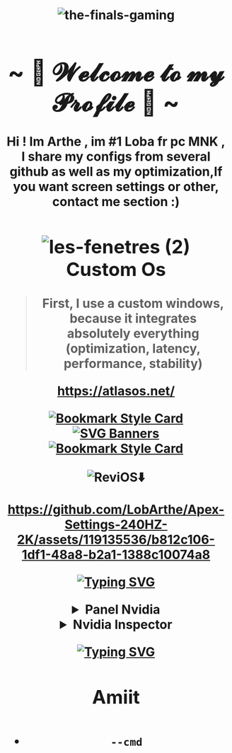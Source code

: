  <center>
<h1 align="center">


![the-finals-gaming](https://github.com/LobArthe/The-Finals-optimization/assets/119135536/dce8b27d-1c65-4580-b90b-19cf94d57eba)

<body>


<body>
  <center>
<h1 align="center">~ 💖 𝓦𝓮𝓵𝓬𝓸𝓶𝓮 𝓽𝓸 𝓶𝔂 𝓟𝓻𝓸𝓯𝓲𝓵𝓮 💖 ~</h1>
<div align="center">Hi ! Im Arthe , im #1 Loba fr pc MNK , I share my configs from several github as well as my optimization,If you want screen settings or other, contact me section :)



## ![les-fenetres (2)](https://user-images.githubusercontent.com/119135536/224665433-e0706b00-7eb3-434f-a2ed-64aa25680cfe.png)  Custom Os


> First, I use a custom windows, because it integrates absolutely everything (optimization, latency, performance, stability)
         
 https://atlasos.net/

[![Bookmark Style Card](https://svg.bookmark.style/api?url=https://github.com/atlas-os/atlas&mode=light&style=horizontal)](https://github.com/atlas-os/atlas)
[![SVG Banners](https://svg-banners.vercel.app/api?type=luminance&text1=OR%20💖&width=720&height=100)](https://github.com/Akshay090/svg-banners)
[![Bookmark Style Card](https://svg.bookmark.style/api?url=https://www.revi.cc/&mode=light&style=horizontal)](https://www.revi.cc/)
   
   ![ReviOS](https://img.shields.io/badge/Settings-Revision%20Tools-blue?style=flat-square):arrow_down:
 

https://github.com/LobArthe/Apex-Settings-240HZ-2K/assets/119135536/b812c106-1df1-48a8-b2a1-1388c10074a8




<a href="https://git.io/typing-svg"><img src="https://readme-typing-svg.demolab.com?font=Fira+Code&size=36&duration=1000&pause=5000&color=00D72B&center=true&multiline=true&random=false&width=435&lines=NVIDIA" alt="Typing SVG" /></a>
   <details>
   <summary>Panel Nvidia</summary>

   >
   > ![image](https://github.com/LobArthe/The-Finals-optimization/assets/119135536/d2191400-3508-4f5a-9c7d-e34524532482) 
   > |![image](https://github.com/LobArthe/The-Finals-optimization/assets/119135536/349e57a9-f69a-4f9e-a5b4-7ad001c7eba1)
   > |![image](https://github.com/LobArthe/The-Finals-optimization/assets/119135536/4ac3ae5b-a0c4-4a69-8b78-2886426d269f)
   >
   > 
   > 

   </details>

<details>
   <summary>Nvidia Inspector</summary>

   >
   > Download and extract on your desktop (télécharger et extraire sur votre bureau) 
[Nvidia Inspector](https://github.com/Orbmu2k/nvidiaProfileInspector) 

   First, download and (extract) [Base Profile.zip](https://github.com/LobArthe/The-Finals-optimization/files/13927826/Base.Profile.zip) and [The Finals.zip](https://github.com/LobArthe/The-Finals-optimization/files/13927827/The.Finals.zip)

  Put only PROFILE BASE PROFILE IN PROFILE BASE! click 'Apply changes' ![image](https://github.com/LobArthe/The-Finals-optimization/assets/119135536/966099d6-1628-4b83-b880-982eb629629c)


   Put only PROFILE THE FINALS IN PROFILE THE FINALS! click 'Apply changes'![image](https://github.com/LobArthe/The-Finals-optimization/assets/119135536/2ed30841-7fbc-40c2-b2b9-fe8a3f66647f)

   🚩To see if all is well, look a little further down, you'll see this (in bold), don't get the wrong profile!🚩
   > 
   Thanks you ! if you have problem , use 'contact me' section (A video is coming soon if you don't understand!)
</details>


<a href="https://git.io/typing-svg"><img src="https://readme-typing-svg.demolab.com?font=Open+sans&size=36&duration=1000&pause=5000&color=FF0000&center=true&multiline=true&random=false&width=435&lines=The+Finals" alt="Typing SVG" /></a>

## Amiit

## 




- `--cmd`
